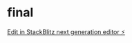 # final

[Edit in StackBlitz next generation editor ⚡️](https://stackblitz.com/~/github.com/irnevo/final)